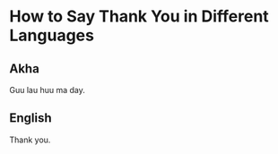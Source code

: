 # How to Say Thank You in Different Languages

## Akha

Guu lau huu ma day.

## English

Thank you.
